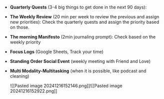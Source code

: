 
- **Quarterly Quests** (3-4 big things to get done in the next  90 days): 
- **The Weekly Review** (20 min per week to review the previous and assign new priorities): Check the quarterly quests and assign the priority based on those. 
- **The morning Manifesto** (2min journaling prompt): Check based on the weekly priority                                                                                          
- **Focus Logs** (Google Sheets, Track your time)
- **Standing Order Social Event** (weekly meeting with Friend and Love)
- **Multi Modality-Multitasking** (when it is possible, like podcast and cleaning)

  ![[Pasted image 20241216152146.png]]![[Pasted image 20241216152922.png]]